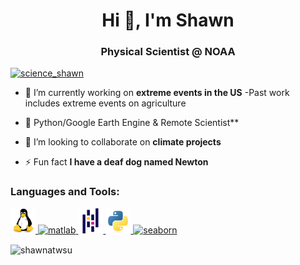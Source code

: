 <h1 align="center">Hi 👋, I'm Shawn</h1>
<h3 align="center">Physical Scientist @ NOAA</h3>

<p align="left"> <a href="https://twitter.com/science_shawn" target="blank"><img src="https://img.shields.io/twitter/follow/science_shawn?logo=twitter&style=for-the-badge" alt="science_shawn" /></a> </p>

- 🔭 I’m currently working on **extreme events in the US**
-Past work includes extreme events on agriculture

- 🌱 Python/Google Earth Engine & Remote Scientist**

- 👯 I’m looking to collaborate on **climate projects**

- ⚡ Fun fact **I have a deaf dog named Newton**

<h3 align="left">Languages and Tools:</h3>
<p align="left"> <a href="https://www.linux.org/" target="_blank" rel="noreferrer"> <img src="https://raw.githubusercontent.com/devicons/devicon/master/icons/linux/linux-original.svg" alt="linux" width="40" height="40"/> </a> <a href="https://www.mathworks.com/" target="_blank" rel="noreferrer"> <img src="https://upload.wikimedia.org/wikipedia/commons/2/21/Matlab_Logo.png" alt="matlab" width="40" height="40"/> </a> <a href="https://pandas.pydata.org/" target="_blank" rel="noreferrer"> <img src="https://raw.githubusercontent.com/devicons/devicon/2ae2a900d2f041da66e950e4d48052658d850630/icons/pandas/pandas-original.svg" alt="pandas" width="40" height="40"/> </a> <a href="https://www.python.org" target="_blank" rel="noreferrer"> <img src="https://raw.githubusercontent.com/devicons/devicon/master/icons/python/python-original.svg" alt="python" width="40" height="40"/> </a> <a href="https://seaborn.pydata.org/" target="_blank" rel="noreferrer"> <img src="https://seaborn.pydata.org/_images/logo-mark-lightbg.svg" alt="seaborn" width="40" height="40"/> </a> </p>

<p><img align="center" src="https://github-readme-stats.vercel.app/api/top-langs?username=shawnatwsu&show_icons=true&locale=en&layout=compact" alt="shawnatwsu" /></p>
